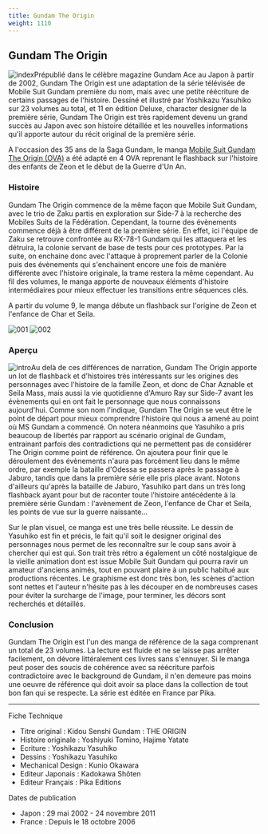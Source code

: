 ```yaml
---
title: Gundam The Origin
weight: 1110
---
```


Gundam The Origin
-----------------


![index](/images/mini/images-stories-manga-origin-_tb_x110_index.jpg)Prépublié dans le célèbre magazine Gundam Ace au Japon à partir de 2002, Gundam The Origin est une adaptation de la série télévisée de Mobile Suit Gundam première du nom, mais avec une petite réécriture de certains passages de l'histoire. Dessiné et illustré par Yoshikazu Yasuhiko sur 23 volumes au total, et 11 en édition Deluxe, character designer de la première série, Gundam The Origin est très rapidement devenu un grand succès au Japon avec son histoire détaillée et les nouvelles informations qu'il apporte autour du récit original de la première série.


A l'occasion des 35 ans de la Saga Gundam, le manga [Mobile Suit Gundam The Origin (OVA)](uc/gundam-the-origin-anime/presentation.html) a été adapté en 4 OVA reprenant le flashback sur l'histoire des enfants de Zeon et le début de la Guerre d'Un An. 


### Histoire


Gundam The Origin commence de la même façon que Mobile Suit Gundam, avec le trio de Zaku partis en exploration sur Side-7 à la recherche des Mobiles Suits de la Fédération. Cependant, la tourne des évènements commence déjà à être différent de la première série. En effet, ici l'équipe de Zaku se retrouve confrontée au RX-78-1 Gundam qui les attaquera et les détruira, la colonie servant de base de tests pour ces prototypes. Par la suite, on enchaine donc avec l'attaque à proprement parler de la Colonie puis des évènements qui s'enchainent encore une fois de manière différente avec l'histoire originale, la trame restera la même cependant. Au fil des volumes, le manga apporte de nouveaux éléments d'histoire intermédiaires pour mieux effectuer les transitions entre séquences clés.


A partir du volume 9, le manga débute un flashback sur l'origine de Zeon et l'enfance de Char et Seila.


![001](/images/mini/images-stories-manga-origin-_tb_204x150_001.jpg) ![002](/images/mini/images-stories-manga-origin-_tb_208x150_002.jpg)
### Aperçu


![intro](/images/stories/manga/origin/intro.jpg)Au delà de ces différences de narration, Gundam The Origin apporte un lot de flashback et d'histoires très intéressants sur les origines des personnages avec l'histoire de la famille Zeon, et donc de Char Aznable et Seila Mass, mais aussi la vie quotidienne d'Amuro Ray sur Side-7 avant les évènements qui en ont fait le personnage que nous connaissons aujourd'hui. Comme son nom l'indique, Gundam The Origin se veut être le point de départ pour mieux comprendre l'histoire qui nous a amené au point où MS Gundam a commencé. On notera néanmoins que Yasuhiko a pris beaucoup de libertés par rapport au scénario original de Gundam, entrainant parfois des contradictions qui ne permettent pas de considérer The Origin comme point de référence. On ajoutera pour finir que le déroulement des évènements n'aura pas forcément lieu dans le même ordre, par exemple la bataille d'Odessa se passera après le passage à Jaburo, tandis que dans la première série elle pris place avant. Notons d'ailleurs qu'après la bataille de Jaburo, Yasuhiko part dans un très long flashback ayant pour but de raconter toute l'histoire antécédente à la première série Gundam : l'avènement de Zeon, l'enfance de Char et Seila, les points de vue sur la guerre naissante...


Sur le plan visuel, ce manga est une très belle réussite. Le dessin de Yasuhiko est fin et précis, le fait qu'il soit le designer original des personnages nous permet de les reconnaître sur le coup sans avoir à chercher qui est qui. Son trait très rétro a également un côté nostalgique de la vieille animation dont est issue Mobile Suit Gundam qui pourra ravir un amateur d'anciens animés, tout en pouvant plaire à un public habitué aux productions récentes. Le graphisme est donc très bon, les scènes d'action sont nettes et l'auteur n'hésite pas à les découper en de nombreuses cases pour éviter la surcharge de l'image, pour terminer, les décors sont recherchés et détaillés.


### Conclusion


Gundam The Origin est l'un des manga de référence de la saga comprenant un total de 23 volumes. La lecture est fluide et ne se laisse pas arrêter facilement, on dévore littéralement ces livres sans s'ennuyer. Si le manga peut poser des soucis de cohérence avec sa réécriture parfois contradictoire avec le background de Gundam, il n'en demeure pas moins une oeuvre de référence qui doit avoir sa place dans la collection de tout bon fan qui se respecte. La série est éditée en France par Pika.




---


Fiche Technique


* Titre original : Kidou Senshi Gundam : THE ORIGIN
* Histoire originale : Yoshiyuki Tomino, Hajime Yatate
* Ecriture : Yoshikazu Yasuhiko
* Dessins : Yoshikazu Yasuhiko
* Mechanical Design : Kunio Okawara
* Editeur Japonais : Kadokawa Shôten
* Editeur Français : Pika Editions


Dates de publication


* Japon : 29 mai 2002 - 24 novembre 2011
* France : Depuis le 18 octobre 2006
